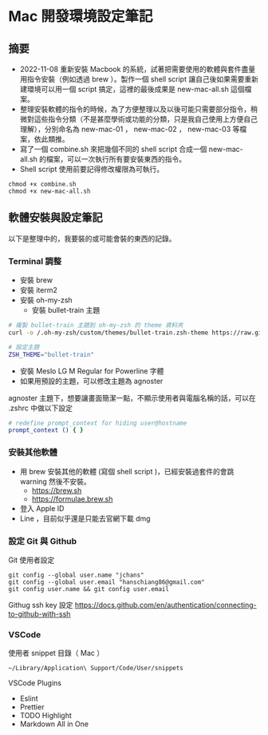# Mac 開發環境設定筆記

## 摘要

- 2022-11-08 重新安裝 Macbook 的系統，試著把需要使用的軟體與套件盡量用指令安裝（例如透過 brew ）。製作一個 shell script 讓自己後如果需要重新建環境可以用一個 script 搞定，這裡的最後成果是 new-mac-all.sh 這個檔案。
- 整理安裝軟體的指令的時候，為了方便整理以及以後可能只需要部分指令，稍微對這些指令分類（不是甚麼學術或功能的分類，只是我自己使用上方便自己理解），分別命名為 new-mac-01 ， new-mac-02 ， new-mac-03 等檔案，依此類推。
- 寫了一個 combine.sh 來把幾個不同的 shell script 合成一個 new-mac-all.sh 的檔案，可以一次執行所有要安裝東西的指令。
- Shell script 使用前要記得修改權限為可執行。

```
chmod +x combine.sh
chmod +x new-mac-all.sh
```

## 軟體安裝與設定筆記

以下是整理中的，我要裝的或可能會裝的東西的記錄。

### Terminal 調整

- 安裝 brew
- 安裝 iterm2
- 安裝 oh-my-zsh
  - 安裝 bullet-train 主題

```zsh
# 複製 bullet-train 主題到 oh-my-zsh 的 theme 資料夾
curl -o /.oh-my-zsh/custom/themes/bullet-train.zsh-theme https://raw.githubusercontent.com/caiogondim/bullet-train-oh-my-zsh-theme/master/bullet-train.zsh-theme
```

```zsh
# 設定主題
ZSH_THEME="bullet-train"
```

- 安裝 Meslo LG M Regular for Powerline 字體
- 如果用預設的主題，可以修改主題為 agnoster

agnoster 主題下，想要讓畫面簡潔一點，不顯示使用者與電腦名稱的話，可以在 .zshrc 中做以下設定

```zsh
# redefine prompt_context for hiding user@hostname
prompt_context () { }
```

### 安裝其他軟體

- 用 brew 安裝其他的軟體 (寫個 shell script )，已經安裝過套件的會跳 warning 然後不安裝。
  - https://brew.sh
  - https://formulae.brew.sh
- 登入 Apple ID
- Line ，目前似乎還是只能去官網下載 dmg

### 設定 Git 與 Github

Git 使用者設定

```
git config --global user.name "jchans"
git config --global user.email "hanschiang86@gmail.com"
git config user.name && git config user.email
```

Githug ssh key 設定
https://docs.github.com/en/authentication/connecting-to-github-with-ssh

### VSCode

使用者 snippet 目錄（ Mac ）

```
~/Library/Application\ Support/Code/User/snippets
```

VSCode Plugins

- Eslint
- Prettier
- TODO Highlight
- Markdown All in One
